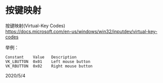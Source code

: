 # 按键映射

按键映射(Virtual-Key Codes)  
https://docs.microsoft.com/en-us/windows/win32/inputdev/virtual-key-codes  

举例：  
```
Constant	Value	Description
VK_LBUTTON	0x01	Left mouse button
VK_RBUTTON	0x02	Right mouse button
```


2020/5/4  
